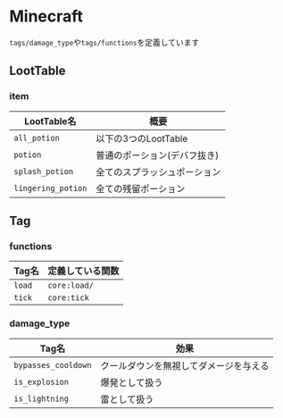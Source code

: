 # Minecraft
`tags/damage_type`や`tags/functions`を定義しています

## LootTable
### item
|LootTable名|概要|
|----|----|
|`all_potion`|以下の3つのLootTable|
|`potion`|普通のポーション(デバフ抜き)|
|`splash_potion`|全てのスプラッシュポーション|
|`lingering_potion`|全ての残留ポーション|

## Tag
### functions
|Tag名|定義している関数|
|----|----|
|`load`|`core:load/`|
|`tick`|`core:tick`|

### damage_type
|Tag名|効果|
|----|----|
|`bypasses_cooldown`|クールダウンを無視してダメージを与える|
|`is_explosion`|爆発として扱う|
|`is_lightning`|雷として扱う|